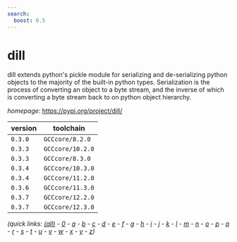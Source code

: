 ```yaml
---
search:
  boost: 0.5
---
```

# dill

dill extends python's pickle module for serializing and de-serializing python objects to the majority  of the built-in python types. Serialization is the process of converting an object to a byte stream, and the inverse  of which is converting a byte stream back to on python object hierarchy.

*homepage*: <https://pypi.org/project/dill/>

version | toolchain
--------|----------
``0.3.0`` | ``GCCcore/8.2.0``
``0.3.3`` | ``GCCcore/10.2.0``
``0.3.3`` | ``GCCcore/8.3.0``
``0.3.4`` | ``GCCcore/10.3.0``
``0.3.4`` | ``GCCcore/11.2.0``
``0.3.6`` | ``GCCcore/11.3.0``
``0.3.7`` | ``GCCcore/12.2.0``
``0.3.7`` | ``GCCcore/12.3.0``


*(quick links: [(all)](../index.md) - [0](../0/index.md) - [a](../a/index.md) - [b](../b/index.md) - [c](../c/index.md) - [d](../d/index.md) - [e](../e/index.md) - [f](../f/index.md) - [g](../g/index.md) - [h](../h/index.md) - [i](../i/index.md) - [j](../j/index.md) - [k](../k/index.md) - [l](../l/index.md) - [m](../m/index.md) - [n](../n/index.md) - [o](../o/index.md) - [p](../p/index.md) - [q](../q/index.md) - [r](../r/index.md) - [s](../s/index.md) - [t](../t/index.md) - [u](../u/index.md) - [v](../v/index.md) - [w](../w/index.md) - [x](../x/index.md) - [y](../y/index.md) - [z](../z/index.md))*

